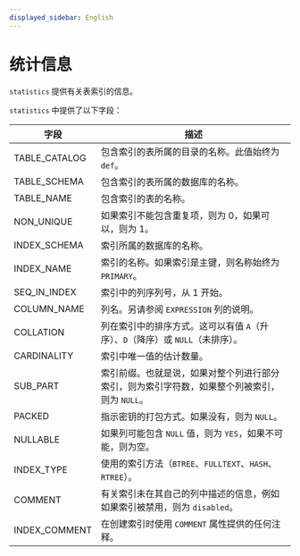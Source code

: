 ```yaml
---
displayed_sidebar: English
---
```


# 统计信息

`statistics` 提供有关表索引的信息。

`statistics` 中提供了以下字段：

| **字段**     | **描述**                                              |
| ------------- | ------------------------------------------------------------ |
| TABLE_CATALOG | 包含索引的表所属的目录的名称。此值始终为 `def`。 |
| TABLE_SCHEMA  | 包含索引的表所属的数据库的名称。 |
| TABLE_NAME    | 包含索引的表的名称。                  |
| NON_UNIQUE    | 如果索引不能包含重复项，则为 0，如果可以，则为 1。       |
| INDEX_SCHEMA  | 索引所属的数据库的名称。         |
| INDEX_NAME    | 索引的名称。如果索引是主键，则名称始终为 `PRIMARY`。 |
| SEQ_IN_INDEX  | 索引中的列序列号，从 1 开始。    |
| COLUMN_NAME   | 列名。另请参阅 `EXPRESSION` 列的说明。 |
| COLLATION     | 列在索引中的排序方式。这可以有值 `A`（升序）、`D`（降序）或 `NULL`（未排序）。 |
| CARDINALITY   | 索引中唯一值的估计数量。     |
| SUB_PART      | 索引前缀。也就是说，如果对整个列进行部分索引，则为索引字符数，如果整个列被索引，则为 `NULL`。 |
| PACKED        | 指示密钥的打包方式。如果没有，则为 `NULL`。        |
| NULLABLE      | 如果列可能包含 `NULL` 值，则为 `YES`，如果不可能，则为空。 |
| INDEX_TYPE    | 使用的索引方法（`BTREE`、`FULLTEXT`、`HASH`、`RTREE`）。 |
| COMMENT       | 有关索引未在其自己的列中描述的信息，例如如果索引被禁用，则为 `disabled`。 |
| INDEX_COMMENT | 在创建索引时使用 `COMMENT` 属性提供的任何注释。 |
